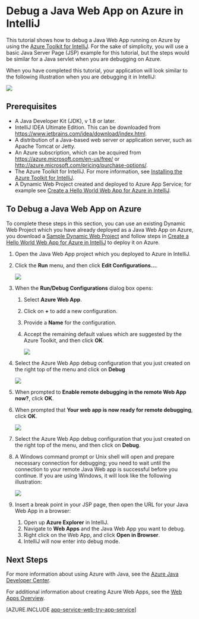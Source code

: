 <properties 
	pageTitle="Debug a Java Web App on Azure in IntelliJ | Microsoft Azure" 
	description="This tutorial shows you how to use the Azure Toolkit for IntelliJ to debug a Java Web App running on Azure." 
	services="app-service\web" 
	documentationCenter="java" 
	authors="selvasingh" 
	manager="wpickett" 
	editor=""/>

<tags 
	ms.service="app-service-web" 
	ms.workload="web" 
	ms.tgt_pltfrm="na" 
	ms.devlang="Java" 
	ms.topic="article" 
	ms.date="06/27/2016" 
	ms.author="asirveda;robmcm"/>

# Debug a Java Web App on Azure in IntelliJ

This tutorial shows how to debug a Java Web App running on Azure by using the [Azure Toolkit for IntelliJ]. For the sake of simplicity, you will use a basic Java Server Page (JSP) example for this tutorial, but the steps would be similar for a Java servlet when you are debugging on Azure.

When you have completed this tutorial, your application will look similar to the following illustration when you are debugging it in IntelliJ:

![][01]
 
## Prerequisites

* A Java Developer Kit (JDK), v 1.8 or later.
* IntelliJ IDEA Ultimate Edition. This can be downloaded from <https://www.jetbrains.com/idea/download/index.html>.
* A distribution of a Java-based web server or application server, such as Apache Tomcat or Jetty.
* An Azure subscription, which can be acquired from <https://azure.microsoft.com/en-us/free/> or <http://azure.microsoft.com/pricing/purchase-options/>.
* The Azure Toolkit for IntelliJ. For more information, see [Installing the Azure Toolkit for IntelliJ].
* A Dynamic Web Project created and deployed to Azure App Service; for example see [Create a Hello World Web App for Azure in IntelliJ].

## To Debug a Java Web App on Azure

To complete these steps in this section, you can use an existing Dynamic Web Project which you have already deployed as a Java Web App on Azure, you download a [Sample Dynamic Web Project] and follow steps in [Create a Hello World Web App for Azure in IntelliJ] to deploy it on Azure. 

1. Open the Java Web App project which you deployed to Azure in IntelliJ.

1. Click the **Run** menu, and then click **Edit Configurations...**.

    ![][02]

1. When the **Run/Debug Configurations** dialog box opens: 

    1. Select **Azure Web App**.
    1. Click on **+** to add a new configuration.
    1. Provide a **Name** for the configuration.
    1. Accept the remaining default values which are suggested by the Azure Toolkit, and then click **OK**.

        ![][03]

1. Select the Azure Web App debug configuration that you just created on the right top of the menu and click on **Debug**

    ![][04]

1. When prompted to **Enable remote debugging in the remote Web App now?**, click **OK**.

1. When prompted that **Your web app is now ready for remote debugging**, click **OK**.

    ![][05]

1. Select the Azure Web App debug configuration that you just created on the right top of the menu, and then click on **Debug**.

1. A Windows command prompt or Unix shell will open and prepare necessary connection for debugging; you need to wait until the connection to your remote Java Web app is successful before you continue. If you are using Windows, it will look like the following illustration:

    ![][06]

1. Insert a break point in your JSP page, then open the URL for your Java Web App in a browser:

    1. Open up **Azure Explorer** in IntelliJ.
    1. Navigate to **Web Apps** and the Java Web App you want to debug.
    1. Right click on the Web App, and click **Open in Browser**.
    1. IntelliJ will now enter into debug mode.

## Next Steps

For more information about using Azure with Java, see the [Azure Java Developer Center].

For additional information about creating Azure Web Apps, see the [Web Apps Overview].

[AZURE.INCLUDE [app-service-web-try-app-service](../../includes/app-service-web-try-app-service.md)]

<!-- URL List -->

[Azure App Service]: http://go.microsoft.com/fwlink/?LinkId=529714
[Azure Toolkit for IntelliJ]: ../azure-toolkit-for-intellij.md
[Installing the Azure Toolkit for IntelliJ]: ../azure-toolkit-for-intellij-installation.md
[Create a Hello World Web App for Azure in IntelliJ]: ./app-service-web-intellij-create-hello-world-web-app.md
[Sample Dynamic Web Project]: http://go.microsoft.com/fwlink/?LinkId=817337

[Azure Java Developer Center]: https://azure.microsoft.com/develop/java/
[Web Apps Overview]: ./app-service-web-overview.md

<!-- IMG List -->

[01]: ./media/app-service-web-debug-java-web-app-in-intellij/01-debug-java-web-app-in-intellij.png
[02]: ./media/app-service-web-debug-java-web-app-in-intellij/02-configure-intellij-remote-debug.png
[03]: ./media/app-service-web-debug-java-web-app-in-intellij/03-debug-configuration.png
[04]: ./media/app-service-web-debug-java-web-app-in-intellij/04-select-debug.png
[05]: ./media/app-service-web-debug-java-web-app-in-intellij/05-ready-for-remote-debugging.png
[06]: ./media/app-service-web-debug-java-web-app-in-intellij/06-windows-command-prompt-connection-successful-to-remote.png
